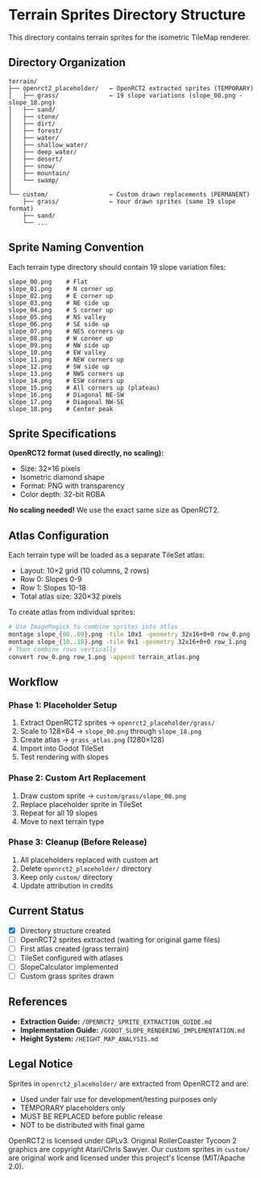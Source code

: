 # Terrain Sprites Directory Structure

This directory contains terrain sprites for the isometric TileMap renderer.

## Directory Organization

```
terrain/
├── openrct2_placeholder/   ← OpenRCT2 extracted sprites (TEMPORARY)
│   ├── grass/              ← 19 slope variations (slope_00.png - slope_18.png)
│   ├── sand/
│   ├── stone/
│   ├── dirt/
│   ├── forest/
│   ├── water/
│   ├── shallow_water/
│   ├── deep_water/
│   ├── desert/
│   ├── snow/
│   ├── mountain/
│   └── swamp/
│
└── custom/                 ← Custom drawn replacements (PERMANENT)
    ├── grass/              ← Your drawn sprites (same 19 slope format)
    ├── sand/
    └── ...
```

## Sprite Naming Convention

Each terrain type directory should contain 19 slope variation files:

```
slope_00.png    # Flat
slope_01.png    # N corner up
slope_02.png    # E corner up
slope_03.png    # NE side up
slope_04.png    # S corner up
slope_05.png    # NS valley
slope_06.png    # SE side up
slope_07.png    # NES corners up
slope_08.png    # W corner up
slope_09.png    # NW side up
slope_10.png    # EW valley
slope_11.png    # NEW corners up
slope_12.png    # SW side up
slope_13.png    # NWS corners up
slope_14.png    # ESW corners up
slope_15.png    # All corners up (plateau)
slope_16.png    # Diagonal NE-SW
slope_17.png    # Diagonal NW-SE
slope_18.png    # Center peak
```

## Sprite Specifications

**OpenRCT2 format (used directly, no scaling):**
- Size: 32×16 pixels
- Isometric diamond shape
- Format: PNG with transparency
- Color depth: 32-bit RGBA

**No scaling needed!** We use the exact same size as OpenRCT2.

## Atlas Configuration

Each terrain type will be loaded as a separate TileSet atlas:
- Layout: 10×2 grid (10 columns, 2 rows)
- Row 0: Slopes 0-9
- Row 1: Slopes 10-18
- Total atlas size: 320×32 pixels

To create atlas from individual sprites:
```bash
# Use ImageMagick to combine sprites into atlas
montage slope_{00..09}.png -tile 10x1 -geometry 32x16+0+0 row_0.png
montage slope_{10..18}.png -tile 9x1 -geometry 32x16+0+0 row_1.png
# Then combine rows vertically
convert row_0.png row_1.png -append terrain_atlas.png
```

## Workflow

### Phase 1: Placeholder Setup
1. Extract OpenRCT2 sprites → `openrct2_placeholder/grass/`
2. Scale to 128×64 → `slope_00.png` through `slope_18.png`
3. Create atlas → `grass_atlas.png` (1280×128)
4. Import into Godot TileSet
5. Test rendering with slopes

### Phase 2: Custom Art Replacement
1. Draw custom sprite → `custom/grass/slope_00.png`
2. Replace placeholder sprite in TileSet
3. Repeat for all 19 slopes
4. Move to next terrain type

### Phase 3: Cleanup (Before Release)
1. All placeholders replaced with custom art
2. Delete `openrct2_placeholder/` directory
3. Keep only `custom/` directory
4. Update attribution in credits

## Current Status

- [x] Directory structure created
- [ ] OpenRCT2 sprites extracted (waiting for original game files)
- [ ] First atlas created (grass terrain)
- [ ] TileSet configured with atlases
- [ ] SlopeCalculator implemented
- [ ] Custom grass sprites drawn

## References

- **Extraction Guide:** `/OPENRCT2_SPRITE_EXTRACTION_GUIDE.md`
- **Implementation Guide:** `/GODOT_SLOPE_RENDERING_IMPLEMENTATION.md`
- **Height System:** `/HEIGHT_MAP_ANALYSIS.md`

## Legal Notice

Sprites in `openrct2_placeholder/` are extracted from OpenRCT2 and are:
- Used under fair use for development/testing purposes only
- TEMPORARY placeholders only
- MUST BE REPLACED before public release
- NOT to be distributed with final game

OpenRCT2 is licensed under GPLv3. Original RollerCoaster Tycoon 2 graphics are
copyright Atari/Chris Sawyer. Our custom sprites in `custom/` are original work
and licensed under this project's license (MIT/Apache 2.0).
